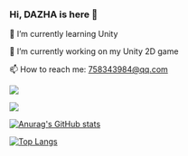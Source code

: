 ### Hi, DAZHA is here 👋
🌱 I’m currently learning Unity

🔭 I’m currently working on my Unity 2D game

📫 How to reach me: 758343984@qq.com

![](https://img.shields.io/badge/DAZHA-大渣-da282a)

![](https://img.shields.io/badge/dynamic/json?color=000000&label=GitHub&query=%24.data.totalSubs&suffix=%20followers&url=https%3A%2F%2Fapi.spencerwoo.com%2Fsubstats%2F%3Fsource%3Dgithub%26queryKey%3DDAZHAdazha)

<!--
**DAZHAdazha/DAZHAdazha** is a ✨ _special_ ✨ repository because its `README.md` (this file) appears on your GitHub profile.

Here are some ideas to get you started:


- 
- 👯 I’m looking to collaborate on ...
- 🤔 I’m looking for help with ...
- 💬 Ask me about ...
- 😄 Pronouns: ...
- ⚡ Fun fact: ...
-->

[![Anurag's GitHub stats](https://github-readme-stats.vercel.app/api?username=DAZHAdazha&count_private=true&theme=vue)](https://github.com/anuraghazra/github-readme-stats)

[![Top Langs](https://github-readme-stats.vercel.app/api/top-langs/?username=DAZHAdazha&bg_color=DEG,#fcba03,#ffaa03)](https://github.com/anuraghazra/github-readme-stats)
